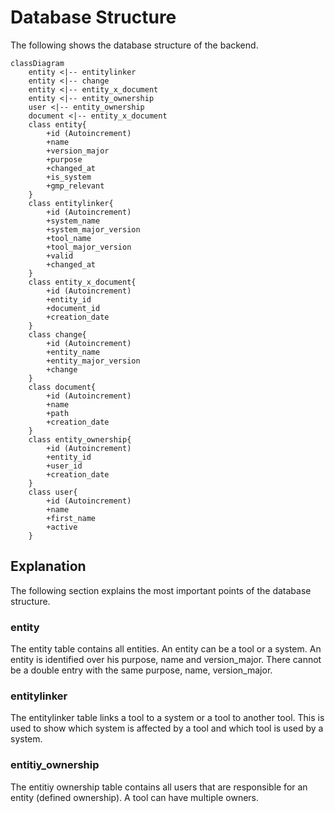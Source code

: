 # Database Structure

The following shows the database structure of the backend. 

```mermaid
classDiagram
    entity <|-- entitylinker
    entity <|-- change
    entity <|-- entity_x_document
    entity <|-- entity_ownership
    user <|-- entity_ownership
    document <|-- entity_x_document
    class entity{
        +id (Autoincrement)
        +name
        +version_major
        +purpose
        +changed_at
        +is_system
        +gmp_relevant
    }
    class entitylinker{
        +id (Autoincrement)
        +system_name
        +system_major_version
        +tool_name
        +tool_major_version
        +valid
        +changed_at
    }
    class entity_x_document{
        +id (Autoincrement)
        +entity_id
        +document_id
        +creation_date
    }
    class change{
        +id (Autoincrement)
        +entity_name
        +entity_major_version
        +change
    }
    class document{
        +id (Autoincrement)
        +name
        +path
        +creation_date
    }
    class entity_ownership{
        +id (Autoincrement)
        +entity_id
        +user_id
        +creation_date
    }
    class user{
        +id (Autoincrement)
        +name
        +first_name
        +active
    }
```


## Explanation

The following section explains the most important points of the database structure.

### entity

The entity table contains all entities. An entity can be a tool or a system. An entity is identified over his purpose, name and version_major. There cannot be a double entry with the same purpose, name, version_major.

### entitylinker

The entitylinker table links a tool to a system or a tool to another tool. This is used to show which system is affected by a tool and which tool is used by a system.


### entitiy_ownership
The entitiy ownership table contains all users that are responsible for an entity (defined ownership). A tool can have multiple owners. 
